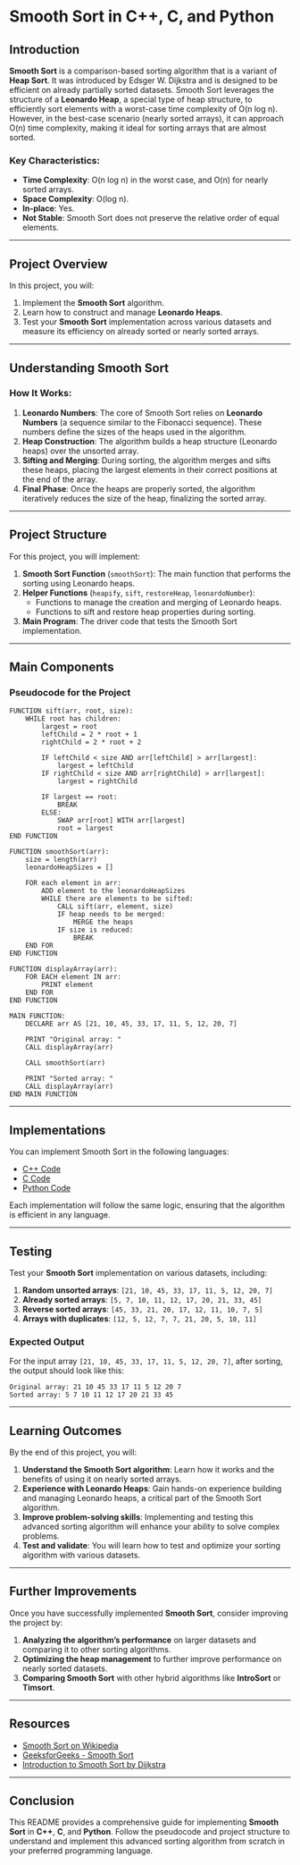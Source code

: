# **Smooth Sort in C++, C, and Python**

## **Introduction**

**Smooth Sort** is a comparison-based sorting algorithm that is a variant of **Heap Sort**. It was introduced by Edsger W. Dijkstra and is designed to be efficient on already partially sorted datasets. Smooth Sort leverages the structure of a **Leonardo Heap**, a special type of heap structure, to efficiently sort elements with a worst-case time complexity of O(n log n). However, in the best-case scenario (nearly sorted arrays), it can approach O(n) time complexity, making it ideal for sorting arrays that are almost sorted.

### **Key Characteristics**:
- **Time Complexity**: O(n log n) in the worst case, and O(n) for nearly sorted arrays.
- **Space Complexity**: O(log n).
- **In-place**: Yes.
- **Not Stable**: Smooth Sort does not preserve the relative order of equal elements.

---

## **Project Overview**

In this project, you will:
1. Implement the **Smooth Sort** algorithm.
2. Learn how to construct and manage **Leonardo Heaps**.
3. Test your **Smooth Sort** implementation across various datasets and measure its efficiency on already sorted or nearly sorted arrays.

---

## **Understanding Smooth Sort**

### **How It Works**:
1. **Leonardo Numbers**: The core of Smooth Sort relies on **Leonardo Numbers** (a sequence similar to the Fibonacci sequence). These numbers define the sizes of the heaps used in the algorithm.
2. **Heap Construction**: The algorithm builds a heap structure (Leonardo heaps) over the unsorted array.
3. **Sifting and Merging**: During sorting, the algorithm merges and sifts these heaps, placing the largest elements in their correct positions at the end of the array.
4. **Final Phase**: Once the heaps are properly sorted, the algorithm iteratively reduces the size of the heap, finalizing the sorted array.

---

## **Project Structure**

For this project, you will implement:
1. **Smooth Sort Function** (`smoothSort`): The main function that performs the sorting using Leonardo heaps.
2. **Helper Functions** (`heapify`, `sift`, `restoreHeap`, `leonardoNumber`):
   - Functions to manage the creation and merging of Leonardo heaps.
   - Functions to sift and restore heap properties during sorting.
3. **Main Program**: The driver code that tests the Smooth Sort implementation.

---

## **Main Components**

### **Pseudocode for the Project**

```plaintext
FUNCTION sift(arr, root, size):
    WHILE root has children:
        largest = root
        leftChild = 2 * root + 1
        rightChild = 2 * root + 2

        IF leftChild < size AND arr[leftChild] > arr[largest]:
            largest = leftChild
        IF rightChild < size AND arr[rightChild] > arr[largest]:
            largest = rightChild

        IF largest == root:
            BREAK
        ELSE:
            SWAP arr[root] WITH arr[largest]
            root = largest
END FUNCTION

FUNCTION smoothSort(arr):
    size = length(arr)
    leonardoHeapSizes = []

    FOR each element in arr:
        ADD element to the leonardoHeapSizes
        WHILE there are elements to be sifted:
            CALL sift(arr, element, size)
            IF heap needs to be merged:
                MERGE the heaps
            IF size is reduced:
                BREAK
    END FOR
END FUNCTION

FUNCTION displayArray(arr):
    FOR EACH element IN arr:
        PRINT element
    END FOR
END FUNCTION

MAIN FUNCTION:
    DECLARE arr AS [21, 10, 45, 33, 17, 11, 5, 12, 20, 7]

    PRINT "Original array: "
    CALL displayArray(arr)

    CALL smoothSort(arr)

    PRINT "Sorted array: "
    CALL displayArray(arr)
END MAIN FUNCTION
```

---

## **Implementations**

You can implement Smooth Sort in the following languages:
- [C++ Code](./smoothsort.cpp)
- [C Code](./smoothsort.c)
- [Python Code](./smoothsort.py)

Each implementation will follow the same logic, ensuring that the algorithm is efficient in any language.

---

## **Testing**

Test your **Smooth Sort** implementation on various datasets, including:
1. **Random unsorted arrays**: `[21, 10, 45, 33, 17, 11, 5, 12, 20, 7]`
2. **Already sorted arrays**: `[5, 7, 10, 11, 12, 17, 20, 21, 33, 45]`
3. **Reverse sorted arrays**: `[45, 33, 21, 20, 17, 12, 11, 10, 7, 5]`
4. **Arrays with duplicates**: `[12, 5, 12, 7, 7, 21, 20, 5, 10, 11]`

### **Expected Output**
For the input array `[21, 10, 45, 33, 17, 11, 5, 12, 20, 7]`, after sorting, the output should look like this:

```plaintext
Original array: 21 10 45 33 17 11 5 12 20 7 
Sorted array: 5 7 10 11 12 17 20 21 33 45 
```

---

## **Learning Outcomes**

By the end of this project, you will:
1. **Understand the Smooth Sort algorithm**: Learn how it works and the benefits of using it on nearly sorted arrays.
2. **Experience with Leonardo Heaps**: Gain hands-on experience building and managing Leonardo heaps, a critical part of the Smooth Sort algorithm.
3. **Improve problem-solving skills**: Implementing and testing this advanced sorting algorithm will enhance your ability to solve complex problems.
4. **Test and validate**: You will learn how to test and optimize your sorting algorithm with various datasets.

---

## **Further Improvements**

Once you have successfully implemented **Smooth Sort**, consider improving the project by:
1. **Analyzing the algorithm’s performance** on larger datasets and comparing it to other sorting algorithms.
2. **Optimizing the heap management** to further improve performance on nearly sorted datasets.
3. **Comparing Smooth Sort** with other hybrid algorithms like **IntroSort** or **Timsort**.

---

## **Resources**
- [Smooth Sort on Wikipedia](https://en.wikipedia.org/wiki/Smoothsort)
- [GeeksforGeeks - Smooth Sort](https://www.geeksforgeeks.org/smooth-sort/)
- [Introduction to Smooth Sort by Dijkstra](https://www.cs.utexas.edu/users/EWD/transcriptions/EWD07xx/EWD796.html)

---

## **Conclusion**

This README provides a comprehensive guide for implementing **Smooth Sort** in **C++**, **C**, and **Python**. Follow the pseudocode and project structure to understand and implement this advanced sorting algorithm from scratch in your preferred programming language.
